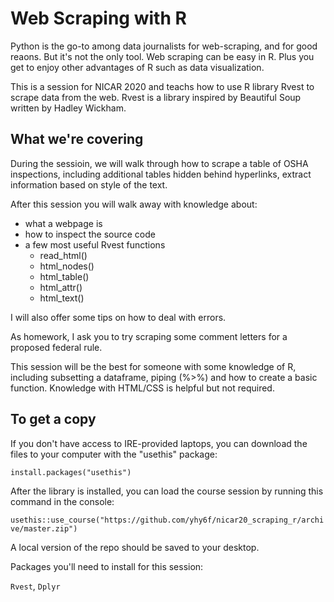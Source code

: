 # Web Scraping with R

Python is the go-to among data journalists for web-scraping, and for good reaons. But it's not the only tool. Web scraping can be easy in R. Plus you get to enjoy other advantages of R such as data visualization.

This is a session for NICAR 2020 and teachs how to use R library Rvest to scrape data from the web. Rvest is a library inspired by Beautiful Soup written by Hadley Wickham. 

## What we're covering
During the sessioin, we will walk through how to scrape a table of OSHA inspections, including additional tables hidden behind hyperlinks, extract information based on style of the text. 

After this session you will walk away with knowledge about:
+ what a webpage is 
+ how to inspect the source code
+ a few most useful Rvest functions
  + read_html()
  + html_nodes()
  + html_table()
  + html_attr()
  + html_text()

I will also offer some tips on how to deal with errors. 

As homework, I ask you to try scraping some comment letters for a proposed federal rule.

This session will be the best for someone with some knowledge of R, including subsetting a dataframe, piping (%>%) and how to create a basic function. Knowledge with HTML/CSS is helpful but not required.

## To get a copy

If you don't have access to IRE-provided laptops, you can download the files to your computer with the "usethis" package:

`install.packages("usethis")`

After the library is installed, you can load the course session by running this command in the console:

`usethis::use_course("https://github.com/yhy6f/nicar20_scraping_r/archive/master.zip")`

A local version of the repo should be saved to your desktop.

Packages you'll need to install for this session:

`Rvest`, `Dplyr`
